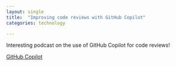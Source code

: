 ```yaml
---
layout: single
title:  "Improving code reviews with GitHub Copilot"
categories: technology

---
```

Interesting podcast on the use of GitHub Copilot for code reviews! 


 
[GitHub Copilot](https://www.software-engineering-unlocked.com/code-reviews-github-copilot/)